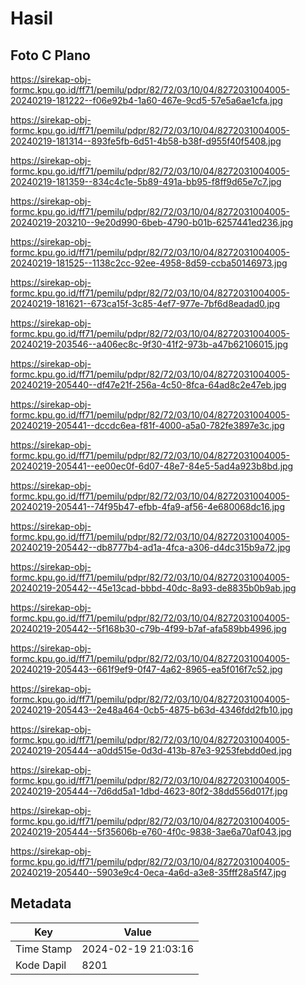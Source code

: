 # Hasil

## Foto C Plano

https://sirekap-obj-formc.kpu.go.id/ff71/pemilu/pdpr/82/72/03/10/04/8272031004005-20240219-181222--f06e92b4-1a60-467e-9cd5-57e5a6ae1cfa.jpg

https://sirekap-obj-formc.kpu.go.id/ff71/pemilu/pdpr/82/72/03/10/04/8272031004005-20240219-181314--893fe5fb-6d51-4b58-b38f-d955f40f5408.jpg

https://sirekap-obj-formc.kpu.go.id/ff71/pemilu/pdpr/82/72/03/10/04/8272031004005-20240219-181359--834c4c1e-5b89-491a-bb95-f8ff9d65e7c7.jpg

https://sirekap-obj-formc.kpu.go.id/ff71/pemilu/pdpr/82/72/03/10/04/8272031004005-20240219-203210--9e20d990-6beb-4790-b01b-6257441ed236.jpg

https://sirekap-obj-formc.kpu.go.id/ff71/pemilu/pdpr/82/72/03/10/04/8272031004005-20240219-181525--1138c2cc-92ee-4958-8d59-ccba50146973.jpg

https://sirekap-obj-formc.kpu.go.id/ff71/pemilu/pdpr/82/72/03/10/04/8272031004005-20240219-181621--673ca15f-3c85-4ef7-977e-7bf6d8eadad0.jpg

https://sirekap-obj-formc.kpu.go.id/ff71/pemilu/pdpr/82/72/03/10/04/8272031004005-20240219-203546--a406ec8c-9f30-41f2-973b-a47b62106015.jpg

https://sirekap-obj-formc.kpu.go.id/ff71/pemilu/pdpr/82/72/03/10/04/8272031004005-20240219-205440--df47e21f-256a-4c50-8fca-64ad8c2e47eb.jpg

https://sirekap-obj-formc.kpu.go.id/ff71/pemilu/pdpr/82/72/03/10/04/8272031004005-20240219-205441--dccdc6ea-f81f-4000-a5a0-782fe3897e3c.jpg

https://sirekap-obj-formc.kpu.go.id/ff71/pemilu/pdpr/82/72/03/10/04/8272031004005-20240219-205441--ee00ec0f-6d07-48e7-84e5-5ad4a923b8bd.jpg

https://sirekap-obj-formc.kpu.go.id/ff71/pemilu/pdpr/82/72/03/10/04/8272031004005-20240219-205441--74f95b47-efbb-4fa9-af56-4e680068dc16.jpg

https://sirekap-obj-formc.kpu.go.id/ff71/pemilu/pdpr/82/72/03/10/04/8272031004005-20240219-205442--db8777b4-ad1a-4fca-a306-d4dc315b9a72.jpg

https://sirekap-obj-formc.kpu.go.id/ff71/pemilu/pdpr/82/72/03/10/04/8272031004005-20240219-205442--45e13cad-bbbd-40dc-8a93-de8835b0b9ab.jpg

https://sirekap-obj-formc.kpu.go.id/ff71/pemilu/pdpr/82/72/03/10/04/8272031004005-20240219-205442--5f168b30-c79b-4f99-b7af-afa589bb4996.jpg

https://sirekap-obj-formc.kpu.go.id/ff71/pemilu/pdpr/82/72/03/10/04/8272031004005-20240219-205443--661f9ef9-0f47-4a62-8965-ea5f016f7c52.jpg

https://sirekap-obj-formc.kpu.go.id/ff71/pemilu/pdpr/82/72/03/10/04/8272031004005-20240219-205443--2e48a464-0cb5-4875-b63d-4346fdd2fb10.jpg

https://sirekap-obj-formc.kpu.go.id/ff71/pemilu/pdpr/82/72/03/10/04/8272031004005-20240219-205444--a0dd515e-0d3d-413b-87e3-9253febdd0ed.jpg

https://sirekap-obj-formc.kpu.go.id/ff71/pemilu/pdpr/82/72/03/10/04/8272031004005-20240219-205444--7d6dd5a1-1dbd-4623-80f2-38dd556d017f.jpg

https://sirekap-obj-formc.kpu.go.id/ff71/pemilu/pdpr/82/72/03/10/04/8272031004005-20240219-205444--5f35606b-e760-4f0c-9838-3ae6a70af043.jpg

https://sirekap-obj-formc.kpu.go.id/ff71/pemilu/pdpr/82/72/03/10/04/8272031004005-20240219-205440--5903e9c4-0eca-4a6d-a3e8-35fff28a5f47.jpg


## Metadata

| Key        | Value               |
| ---------- | ------------------- |
| Time Stamp | 2024-02-19 21:03:16 |
| Kode Dapil | 8201                |



